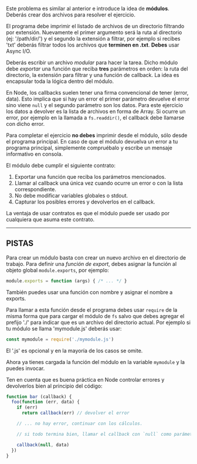 Este problema es similar al anterior e introduce la idea de **módulos**. Deberás crear dos archivos para resolver el ejercicio.

El programa debe imprimir el listado de archivos de un directorio filtrando por extensión. Nuevamente el primer argumento será la ruta al directorio (ej: '/path/dir/') y el segundo la extensión a filtrar, por ejemplo si recibes 'txt' deberás filtrar todos los archivos que **terminen en .txt**. **Debes** usar Async I/O.

Deberás escribir un archivo *modular* para hacer la tarea. Dicho módulo debe *exportar* una función que reciba **tres** parámetros en orden: la ruta del directorio, la extensión para filtrar y una función de callback. La idea es encapsular toda la lógica dentro del módulo.

En Node, los callbacks suelen tener una firma convencional de tener (error, data). Esto implica que si hay un error el primer parámetro devuelve el error sino viene `null` y el segundo parámetro son los datos. Para este ejercicio los datos a devolver es la lista de archivos en forma de Array. Si ocurre un error, por ejemplo en la llamada a `fs.readdir()`, el callback debe llamarse con dicho error.

Para completar el ejercicio **no debes** imprimir desde el módulo, sólo desde el programa principal. En caso de que el módulo devuelva un error a tu programa principal, simplemente compruébalo y escribe un mensaje informativo en consola.

El módulo debe cumplir el siguiente contrato:
1. Exportar una función que reciba los parámetros mencionados.
2. Llamar al callback una única vez cuando ocurre un error o con la lista correspondiente.
3. No debe modificar variables globales o stdout.
4. Capturar los posibles errores y devolverlos en el callback.

La ventaja de usar contratos es que el módulo puede ser usado por cualquiera que asuma este contrato.

----------------------------------------------------------------------
## PISTAS

Para crear un módulo basta con crear un nuevo archivo en el directorio de trabajo. Para definir una *función de export*, debes asignar la función al objeto global `module.exports`, por ejemplo:

```js
module.exports = function (args) { /* ... */ }
```

También puedes usar una función con nombre y asignar el nombre a exports.

Para llamar a esta función desde el programa debes usar `require` de la misma forma que para cargar el módulo de `fs` salvo que debes agregar el prefijo './' para indicar que es un archivo del directorio actual. Por ejemplo si tu módulo se llama 'mymodule.js' deberás usar:

```js
const mymodule = require('./mymodule.js')
```

El '.js' es opcional y en la mayoría de los casos se omite.

Ahora ya tienes cargada la función del módulo en la variable `mymodule` y la puedes invocar.

Ten en cuenta que es buena práctica en Node controlar errores y devolverlos bien al principio del código:

```js
function bar (callback) {
  foo(function (err, data) {
    if (err)
      return callback(err) // devolver el error

    // ... no hay error, continuar con los cálculos.

    // si todo termina bien, llamar el callback con `null` como parámetro de error

    callback(null, data)
  })
}
```
